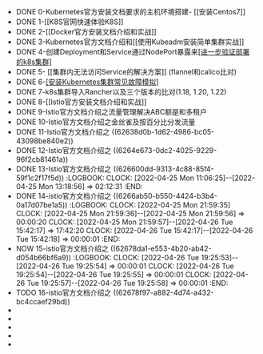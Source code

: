 - DONE 0-Kubernetes官方安装文档要求的主机环境搭建- [[安装Centos7]]
- DONE 1-[[K8S官网快速体验K8S]]
- DONE 2-[[Docker官方安装文档介绍和实战]]
- DONE 3-Kubernetes官方文档介绍和[[使用Kubeadm安装简单集群实战]]
- DONE 4-创建Deployment和Service通过NodePort暴露来[[进一步验证部署的k8s集群]](参考Kubernetes官方文档)
- DONE 5- [[集群内无法访问Service的解决方案]] (flannel和calico比对)
- DONE 6-[[安装Kubernetes集群常见故障模拟]](使用kubeadm安装)
- DONE 7-k8s集群导入Rancher以及三个版本的比对(1.18, 1.20, 1.22)
- DONE 8-[[Istio官方安装文档介绍和实战]]
- DONE 9-Istio官方文档介绍之流量管理解决ABC额是和多租户
- DONE 10-Istio官方文档介绍之金丝雀及按百分比分发流量
- DONE 11-Istio官方文档介绍之 ((62638d0b-1d62-4986-bc05-43098be840e2))
- DONE 12-Istio官方文档介绍之 ((6264e673-0dc2-4025-9229-96f2cb81461a))
- DONE 13-Istio官方文档介绍之 ((626600dd-9313-4c88-85f4-59f1c2f17f5d))
  :LOGBOOK:
  CLOCK: [2022-04-25 Mon 11:06:25]--[2022-04-25 Mon 13:18:56] =>  02:12:31
  :END:
- DONE 14-istio官方文档介绍之 ((6266ab50-b550-4424-b3b4-0a17d07be1a5))
  :LOGBOOK:
  CLOCK: [2022-04-25 Mon 21:59:35]
  CLOCK: [2022-04-25 Mon 21:59:36]--[2022-04-25 Mon 21:59:56] =>  00:00:20
  CLOCK: [2022-04-25 Mon 21:59:57]--[2022-04-26 Tue 15:42:17] =>  17:42:20
  CLOCK: [2022-04-26 Tue 15:42:17]--[2022-04-26 Tue 15:42:18] =>  00:00:01
  :END:
- NOW 15-istio官方文档介绍之 ((62678da1-e553-4b20-ab42-d054b66bf6a9))
  :LOGBOOK:
  CLOCK: [2022-04-26 Tue 19:25:53]--[2022-04-26 Tue 19:25:54] =>  00:00:01
  CLOCK: [2022-04-26 Tue 19:25:54]--[2022-04-26 Tue 19:25:55] =>  00:00:01
  CLOCK: [2022-04-26 Tue 19:25:57]--[2022-04-26 Tue 19:25:58] =>  00:00:01
  :END:
- TODO 16-istio官方文档介绍之 ((62678f97-a882-4d74-a432-bc4ccaef29bd))
-
-
-
-
-